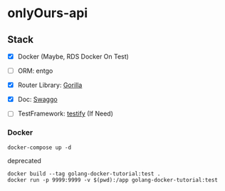 # onlyOurs-api



## Stack
-[x] Docker (Maybe, RDS Docker On Test)  
-[ ] ORM: entgo  
-[x] Router Library: [Gorilla](https://github.com/gorilla/mux)  
-[x] Doc: [Swaggo](https://github.com/swaggo/swag)  
-[ ] TestFramework: [testify](https://github.com/stretchr/testify) (If Need)


### Docker
```shell
docker-compose up -d
```

deprecated
```
docker build --tag golang-docker-tutorial:test .
docker run -p 9999:9999 -v $(pwd):/app golang-docker-tutorial:test
```
